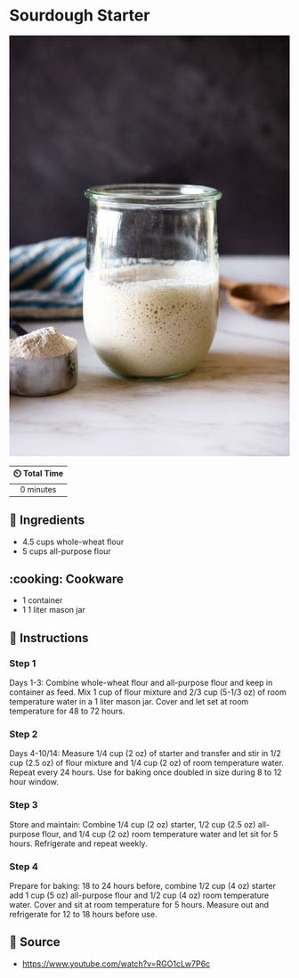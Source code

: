 # Sourdough Starter

![Sourdough Starter](../assets/images/sourdough-starter.jpg)

| :timer_clock: Total Time |
|:-----------------------: |
| 0 minutes |

## :salt: Ingredients

- 4.5 cups whole-wheat flour
- 5 cups all-purpose flour

## :cooking: Cookware

- 1 container
- 1 1 liter mason jar

## :pencil: Instructions

### Step 1

Days 1-3: Combine whole-wheat flour and all-purpose flour and keep in container as feed. Mix 1 cup of flour mixture and
2/3 cup (5-1/3 oz) of room temperature water in a 1 liter mason jar. Cover and let set at room temperature for 48 to 72
hours.

### Step 2

Days 4-10/14: Measure 1/4 cup (2 oz) of starter and transfer and stir in 1/2 cup (2.5 oz) of flour mixture and 1/4 cup
(2 oz) of room temperature water. Repeat every 24 hours. Use for baking once doubled in size during 8 to 12 hour window.

### Step 3

Store and maintain: Combine 1/4 cup (2 oz) starter, 1/2 cup (2.5 oz) all-purpose flour, and 1/4 cup (2 oz) room
temperature water and let sit for 5 hours. Refrigerate and repeat weekly.

### Step 4

Prepare for baking: 18 to 24 hours before, combine 1/2 cup (4 oz) starter add 1 cup (5 oz) all-purpose flour and 1/2 cup
(4 oz) room temperature water. Cover and sit at room temperature for 5 hours. Measure out and refrigerate for 12 to 18
hours before use.

## :link: Source

- <https://www.youtube.com/watch?v=RGO1cLw7P6c>
